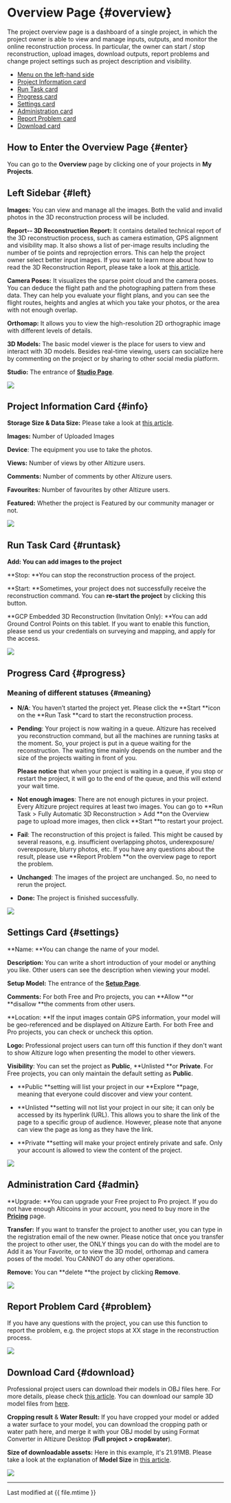 # Overview Page {#overview}


The project overview page is a dashboard of a single project, in which the project owner is able to view and manage inputs, outputs, and monitor the online reconstruction process. In particular, the owner can start / stop reconstruction, upload images, download outputs, report problems and change project settings such as project description and visibility.

* [Menu on the left-hand side](#left)
* [Project Information card](#info)
* [Run Task card](#runtask)
* [Progress card](#progress)
* [Settings card](#settings)
* [Administration card](#admin)
* [Report Problem card](#problem)
* [Download card](#download)

## How to Enter the Overview Page {#enter}

You can go to the **Overview** page by clicking one of your projects in **My Projects**.


## Left Sidebar {#left}

**Images:** You can view and manage all the images. Both the valid and invalid photos in the 3D reconstruction process will be included.

**Report-- 3D Reconstruction Report:** It contains detailed technical report of the 3D reconstruction process, such as camera estimation, GPS alignment and visibility map. It also shows a list of per-image results including the number of tie points and reprojection errors. This can help the project owner select better input images. If you want to learn more about how to read the 3D Reconstruction Report, please take a look at [this article](3d-reconstruction-report.html).

**Camera Poses:** It visualizes the sparse point cloud and the camera poses. You can deduce the flight path and the photographing pattern from these data. They can help you evaluate your flight plans, and you can see the flight routes, heights and angles at which you take your photos, or the area with not enough overlap.

**Orthomap:** It allows you to view the high-resolution 2D orthographic image with different levels of details.

**3D Models:** The basic model viewer is the place for users to view and interact with 3D models. Besides real-time viewing, users can socialize here by commenting on the project or by sharing to other social media platform.

**Studio:** The entrance of [**Studio Page**](project-studio-page.html).

![](../assets/overview-left-menu.png)

## Project Information Card {#info}

**Storage Size & Data Size:** Please take a look at [this article](data-size-storage-size-model-size.html).

**Images:** Number of Uploaded Images

**Device**: The equipment you use to take the photos.

**Views:** Number of views by other Altizure users.

**Comments:** Number of comments by other Altizure users.

**Favourites:** Number of favourites by other Altizure users.

**Featured:** Whether the project is Featured by our community manager or not.


![](../assets/overview-info-card.png)

## Run Task Card {#runtask}


**Add: You can add images to the project**

**Stop: **You can stop the reconstruction process of the project.

**Start: **Sometimes, your project does not successfully receive the reconstruction command. You can **re-start the project** by clicking this button.

**GCP Embedded 3D Reconstruction \(Invitation Only\): **You can add Ground Control Points on this tablet. If you want to enable this function, please send us your credentials on surveying and mapping, and apply for the access.


![](../assets/overview-run-task.png)
## Progress Card {#progress}

### Meaning of different statuses {#meaning}

* **N/A**: You haven’t started the project yet. Please click the **Start **icon on the **Run Task **card to start the reconstruction process.
* **Pending**: Your project is now waiting in a queue. Altizure has received you reconstruction command, but all the machines are running tasks at the moment. So, your project is put in a queue waiting for the reconstruction. The waiting time mainly depends on the number and the size of the projects waiting in front of you.

  **Please notice** that when your project is waiting in a queue, if you stop or restart the project, it will go to the end of the queue, and this will extend your wait time.

* **Not enough images**: There are not enough pictures in your project. Every Altizure project requires at least two images. You can go to **Run Task &gt; Fully Automatic 3D Reconstruction &gt; Add **on the Overview page to upload more images, then click **Start **to restart your project.

* **Fail**: The reconstruction of this project is failed. This might be caused by several reasons, e.g. insufficient overlapping photos, underexposure/ overexposure, blurry photos, etc. If you have any questions about the result, please use **Report Problem **on the overview page to report the problem.

* **Unchanged**: The images of the project are unchanged. So, no need to rerun the project.


* **Done:** The project is finished successfully.

![](../assets/overview-progress-card.png)

## Settings Card {#settings}

**Name: **You can change the name of your model.

**Description:** You can write a short introduction of your model or anything you like. Other users can see the description when viewing your model.


**Setup Model:** The entrance of the [**Setup Page**](setup-page.html).

**Comments:** For both Free and Pro projects, you can **Allow **or **disallow **the comments from other users.


**Location: **If the input images contain GPS information, your model will be geo-referenced and be displayed on Altizure Earth. For both Free and Pro projects, you can check or uncheck this option.

**Logo:** Professional project users can turn off this function if they don't want to show Altizure logo when presenting the model to other viewers.

**Visibility**: You can set the project as **Public**, **Unlisted **or **Private**. For Free projects, you can only maintain the default setting as **Public**.


* **Public **setting will list your project in our **Explore **page, meaning that everyone could discover and view your content.

* **Unlisted **setting will not list your project in our site; it can only be accessed by its hyperlink \(URL\). This allows you to share the link of the page to a specific group of audience. However, please note that anyone can view the page as long as they have the link.

* **Private **setting will make your project entirely private and safe. Only your account is allowed to view the content of the project.

![](../assets/overview-settings.png)

## Administration Card {#admin}


**Upgrade: **You can upgrade your Free project to Pro project. If you do not have enough Alticoins in your account, you need to buy more in the [**Pricing**](https://site.altizure.com/pricing) page.

**Transfer:** If you want to transfer the project to another user, you can type in the registration email of the new owner. Please notice that once you transfer the project to other user, the ONLY things you can do with the model are to Add it as Your Favorite, or to view the 3D model, orthomap and camera poses of the model. You CANNOT do any other operations.

**Remove:** You can **delete **the project by clicking **Remove**.

![](../assets/overview-admin.png)

## Report Problem Card {#problem}


If you have any questions with the project, you can use this function to report the problem, e.g. the project stops at XX stage in the reconstruction process.

![](../assets/overview-report-problem.png)

## Download Card {#download}


Professional project users can download their models in OBJ files here. For more details, please check [this article](downloadable-assets.html). You can download our sample 3D model files from [here](downloadable-assets.html#sample).

**Cropping result** & **Water Result:** If you have cropped your model or added a water surface to your model, you can download the cropping path or water path here, and merge it with your OBJ model by using Format Converter in Altizure Desktop \(**Full project &gt; crop&water**\).

**Size of downloadable assets:** Here in this example, it's 21.91MB. Please take a look at the explanation of **Model Size** in [this article](data-size-storage-size-model-size.html#model).

![](../assets/overview-download.png)

---

Last modified at {{ file.mtime }}


